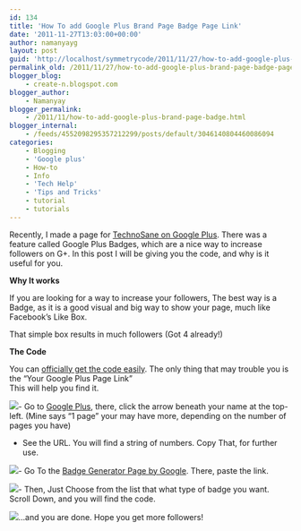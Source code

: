 ```yaml
---
id: 134
title: 'How To add Google Plus Brand Page Badge Page Link'
date: '2011-11-27T13:03:00+00:00'
author: namanyayg
layout: post
guid: 'http://localhost/symmetrycode/2011/11/27/how-to-add-google-plus-brand-page-badge-page-link/'
permalink_old: /2011/11/27/how-to-add-google-plus-brand-page-badge-page-link/
blogger_blog:
    - create-n.blogspot.com
blogger_author:
    - Namanyay
blogger_permalink:
    - /2011/11/how-to-add-google-plus-brand-page-badge.html
blogger_internal:
    - /feeds/4552098295357212299/posts/default/3046140804460086094
categories:
    - Blogging
    - 'Google plus'
    - How-to
    - Info
    - 'Tech Help'
    - 'Tips and Tricks'
    - tutorial
    - tutorials
---
```


Recently, I made a page for [TechnoSane on Google Plus](https://plus.google.com/b/106605570716965400177/). There was a feature called Google Plus Badges, which are a nice way to increase followers on G+. In this post I will be giving you the code, and why is it useful for you. 

**Why It works**  
  
If you are looking for a way to increase your followers, The best way is a Badge, as it is a good visual and big way to show your page, much like Facebook’s Like Box.

That simple box results in much followers (Got 4 already!)

**The Code**  
  

You can [officially get the code easily](https://developers.google.com/+/plugins/badge/config). The only thing that may trouble you is the “Your Google Plus Page Link”  
This will help you find it.

[![](http://4.bp.blogspot.com/-l1tEl9vFkP4/TtIxTXRNelI/AAAAAAAAAfM/Cyxh4UxIm1s/s1600/1pageGplus.png)](http://4.bp.blogspot.com/-l1tEl9vFkP4/TtIxTXRNelI/AAAAAAAAAfM/Cyxh4UxIm1s/s1600/1pageGplus.png)- Go to [Google Plus](https://plus.google.com/), there, click the arrow beneath your name at the top-left. (Mine says “1 page” your may have more, depending on the number of pages you have)
- See the URL. You will find a string of numbers. Copy That, for further use.

[![](http://3.bp.blogspot.com/-2kCVefeSX8o/TtIx2GqxukI/AAAAAAAAAfU/0DheLpE6Elk/s1600/PageLink.png)](http://3.bp.blogspot.com/-2kCVefeSX8o/TtIx2GqxukI/AAAAAAAAAfU/0DheLpE6Elk/s1600/PageLink.png)- Go To the [Badge Generator Page by Google](https://developers.google.com/+/plugins/badge/config). There, paste the link.

[![](http://4.bp.blogspot.com/-YmKnYW4xUEY/TtIyKp6EtXI/AAAAAAAAAfc/omJq9p63fdE/s1600/GPlusPageLinkSet.png)](http://4.bp.blogspot.com/-YmKnYW4xUEY/TtIyKp6EtXI/AAAAAAAAAfc/omJq9p63fdE/s1600/GPlusPageLinkSet.png)- Then, Just Choose from the list that what type of badge you want. Scroll Down, and you will find the code.

[![](http://1.bp.blogspot.com/-eBiQGTjbglI/TtIyiVJVZxI/AAAAAAAAAfk/U3xbFe1Iv4Q/s1600/Pages.png)](http://1.bp.blogspot.com/-eBiQGTjbglI/TtIyiVJVZxI/AAAAAAAAAfk/U3xbFe1Iv4Q/s1600/Pages.png)…and you are done. Hope you get more followers!